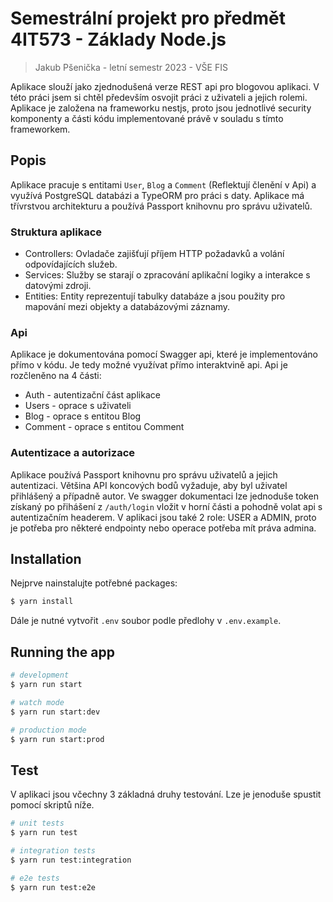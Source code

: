 # Semestrální projekt pro předmět 4IT573 - Základy Node.js
> Jakub Pšenička - letní semestr 2023 - VŠE FIS

Aplikace slouží jako zjednodušená verze REST api pro blogovou aplikaci. V této práci jsem si chtěl především osvojit práci z uživateli a jejich rolemi. Aplikace je založena na frameworku nestjs, proto jsou jednotlivé security komponenty a části kódu implementované právě v souladu s tímto frameworkem. 

## Popis
Aplikace pracuje s entitami `User`, `Blog` a `Comment` (Reflektují členění v Api) a využívá PostgreSQL databázi a TypeORM pro práci s daty. Aplikace má třívrstvou architekturu a používá Passport knihovnu pro správu uživatelů.

### Struktura aplikace
- Controllers: Ovladače zajišťují příjem HTTP požadavků a volání odpovídajících služeb.
- Services: Služby se starají o zpracování aplikační logiky a interakce s datovými zdroji.
- Entities: Entity reprezentují tabulky databáze a jsou použity pro mapování mezi objekty a databázovými záznamy.

### Api
Aplikace je dokumentována pomocí Swagger api, které je implementováno přímo v kódu. Je tedy možné využívat přímo interaktvině api.
Api je rozčleněno na 4 části: 
- Auth - autentizační část aplikace
- Users - oprace s uživateli
- Blog - oprace s entitou Blog
- Comment - oprace s entitou Comment

### Autentizace a autorizace
Aplikace používá Passport knihovnu pro správu uživatelů a jejich autentizaci. Většina API koncových bodů vyžaduje, aby byl uživatel přihlášený a případně autor. Ve swagger dokumentaci lze jednoduše token získaný po přihášení z `/auth/login` vložit v horní části a pohodně volat api s autentizačním headerem. V aplikaci jsou také 2 role: USER a ADMIN, proto je potřeba pro některé endpointy nebo operace potřeba mít práva admina.


## Installation
Nejprve nainstalujte potřebné packages: 

```bash
$ yarn install
```

Dále je nutné vytvořit `.env` soubor podle předlohy v `.env.example`. 


## Running the app

```bash
# development
$ yarn run start

# watch mode
$ yarn run start:dev

# production mode
$ yarn run start:prod
```

## Test
V aplikaci jsou včechny 3 základná druhy testování. Lze je jenoduše spustit pomocí skriptů níže.

```bash
# unit tests
$ yarn run test

# integration tests
$ yarn run test:integration

# e2e tests
$ yarn run test:e2e
```
